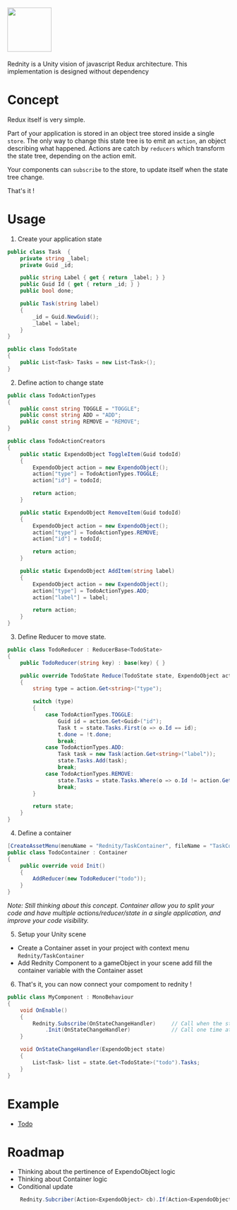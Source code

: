 # <img src="https://raw.githubusercontent.com/Lostyn/Rednity/master/Misc/Logo1.png" height="100"> 

Rednity is a Unity vision of javascript Redux architecture.
This implementation is designed without dependency

# Concept

Redux itself is very simple.

Part of your application is stored in an object tree stored inside a single `store`.
The only way to change this state tree is to emit an `action`, an object describing what happened.
Actions are catch by `reducers` which transform the state tree, depending on the action emit.

Your components can `subscribe` to the store, to update itself when the state tree change.

That's it !

# Usage

1. Create your application state 

```csharp
public class Task  {
    private string _label;
    private Guid _id;

    public string Label { get { return _label; } }
    public Guid Id { get { return _id; } }
    public bool done;

    public Task(string label)
    {
        _id = Guid.NewGuid();
        _label = label;
    }
}

public class TodoState
{
    public List<Task> Tasks = new List<Task>();
}
```

2. Define action to change state

```csharp
public class TodoActionTypes
{
    public const string TOGGLE = "TOGGLE";
    public const string ADD = "ADD";
    public const string REMOVE = "REMOVE";
}

public class TodoActionCreators
{
    public static ExpendoObject ToggleItem(Guid todoId)
    {
        ExpendoObject action = new ExpendoObject();
        action["type"] = TodoActionTypes.TOGGLE;
        action["id"] = todoId;

        return action;
    }

    public static ExpendoObject RemoveItem(Guid todoId)
    {
        ExpendoObject action = new ExpendoObject();
        action["type"] = TodoActionTypes.REMOVE;
        action["id"] = todoId;

        return action;
    }

    public static ExpendoObject AddItem(string label)
    {
        ExpendoObject action = new ExpendoObject();
        action["type"] = TodoActionTypes.ADD;
        action["label"] = label;

        return action;
    }
}
```

3. Define Reducer to move state.

```csharp
public class TodoReducer : ReducerBase<TodoState>
{
    public TodoReducer(string key) : base(key) { }

    public override TodoState Reduce(TodoState state, ExpendoObject action)
    {
        string type = action.Get<string>("type");

        switch (type)
        {
            case TodoActionTypes.TOGGLE:
                Guid id = action.Get<Guid>("id");
                Task t = state.Tasks.First(o => o.Id == id);
                t.done = !t.done;
                break;
            case TodoActionTypes.ADD:
                Task task = new Task(action.Get<string>("label"));
                state.Tasks.Add(task);
                break;
            case TodoActionTypes.REMOVE:
                state.Tasks = state.Tasks.Where(o => o.Id != action.Get<Guid>("id")).ToList<Task>();
                break;
        }

        return state;
    }
}
```

4. Define a container

```csharp
[CreateAssetMenu(menuName = "Rednity/TaskContainer", fileName = "TaskContainers")]
public class TodoContainer : Container
{
    public override void Init()
    {
        AddReducer(new TodoReducer("todo"));
    }
}
```

_Note: Still thinking about this concept. Container allow you to split your code and have multiple actions/reducer/state in a single application, and improve your code visibility._

5. Setup your Unity scene
- Create a Container asset in your project with context menu `Rednity/TaskContainer`
- Add Rednity Component to a gameObject in your scene add fill the container variable with the Container asset

6. That's it, you can now connect your compoment to rednity !

```csharp
public class MyComponent : MonoBehaviour
{
	void OnEnable()
	{
		Rednity.Subscribe(OnStateChangeHandler) 	// Call when the state tree change 
			.Init(OnStateChangeHandler)				// Call one time at initialization
	}

	void OnStateChangeHandler(ExpendoObject state)
	{
		List<Task> list = state.Get<TodoState>("todo").Tasks;
	}
}
```

# Example

- [Todo](Assets/Rednity/Samples/Todo)

# Roadmap

- Thinking about the pertinence of ExpendoObject logic
- Thinking about Container logic
- Conditional update 
```csharp
	Rednity.Subcriber(Action<ExpendoObject> cb).If(Action<ExpendoObject, ExpendoObject, bool>);
```